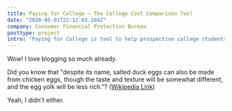 ```yaml
---
title: Paying for College – The College Cost Comparison Tool
date: "2020-05-01T22:12:03.284Z"
company: Consumer Financial Protection Bureau
posttype: project
intro: "Paying for College is tool to help prospective college students and their families decipher how much a college degree actually costs. The cost comparison worksheet computes the actual cost of the chosen schools by comparing tuition, books, and other expenses, and estimates post-school debt and overall debt burden. "
---
```


Wow! I love blogging so much already.

Did you know that "despite its name, salted duck eggs can also be made from
chicken eggs, though the taste and texture will be somewhat different, and the
egg yolk will be less rich."?
([Wikipedia Link](http://en.wikipedia.org/wiki/Salted_duck_egg))

Yeah, I didn't either.
